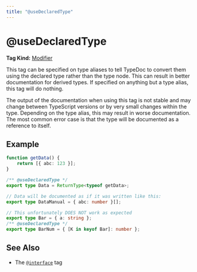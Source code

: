 ```yaml
---
title: "@useDeclaredType"
---
```


# @useDeclaredType

**Tag Kind:** [Modifier](../tags.md#modifier-tags) <br>

This tag can be specified on type aliases to tell TypeDoc to convert them
using the declared type rather than the type node. This can result in better
documentation for derived types. If specified on anything but a type alias,
this tag will do nothing.

The output of the documentation when using this tag is not stable and may change
between TypeScript versions or by very small changes within the type. Depending
on the type alias, this may result in worse documentation. The most common error
case is that the type will be documented as a reference to itself.

## Example

```ts
function getData() {
    return [{ abc: 123 }];
}

/** @useDeclaredType */
export type Data = ReturnType<typeof getData>;

// Data will be documented as if it was written like this:
export type DataManual = { abc: number }[];

// This unfortunately DOES NOT work as expected
export type Bar = { a: string };
/** @useDeclaredType */
export type BarNum = { [K in keyof Bar]: number };
```

## See Also

-   The [`@interface`](interface.md) tag
